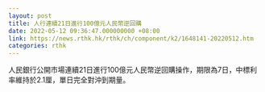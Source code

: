 ```yaml
---
layout: post
title: 人行連續21日進行100億元人民幣逆回購
date: 2022-05-12 09:36:47.000000000 +08:00
link: https://news.rthk.hk/rthk/ch/component/k2/1648141-20220512.htm
categories: rthk
---
```


人民銀行公開市場連續21日進行100億元人民幣逆回購操作，期限為7日，中標利率維持於2.1厘，單日完全對沖到期量。
